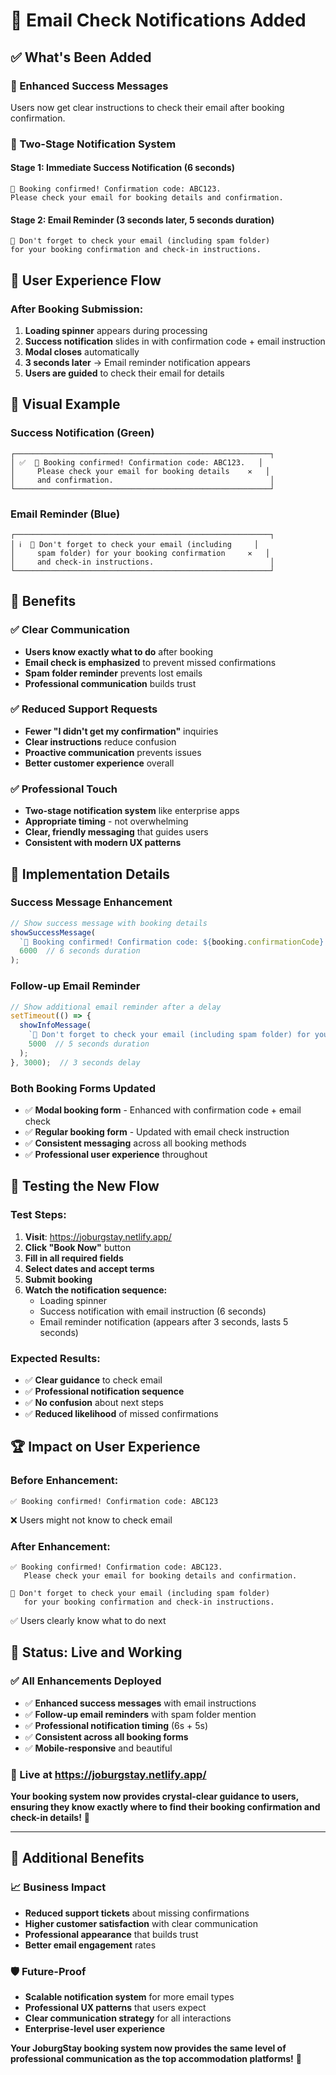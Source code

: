 # 📧 Email Check Notifications Added

## ✅ **What's Been Added**

### **🎯 Enhanced Success Messages**
Users now get clear instructions to check their email after booking confirmation.

### **📧 Two-Stage Notification System**

#### **Stage 1: Immediate Success Notification (6 seconds)**
```
🎉 Booking confirmed! Confirmation code: ABC123. 
Please check your email for booking details and confirmation.
```

#### **Stage 2: Email Reminder (3 seconds later, 5 seconds duration)**
```
📧 Don't forget to check your email (including spam folder) 
for your booking confirmation and check-in instructions.
```

## 🎯 **User Experience Flow**

### **After Booking Submission:**
1. **Loading spinner** appears during processing
2. **Success notification** slides in with confirmation code + email instruction
3. **Modal closes** automatically
4. **3 seconds later** → Email reminder notification appears
5. **Users are guided** to check their email for details

## 📱 **Visual Example**

### **Success Notification (Green)**
```
┌─────────────────────────────────────────────────────────┐
│ ✅  🎉 Booking confirmed! Confirmation code: ABC123.   │
│     Please check your email for booking details    ✕   │
│     and confirmation.                                   │
└─────────────────────────────────────────────────────────┘
```

### **Email Reminder (Blue)**
```
┌─────────────────────────────────────────────────────────┐
│ ℹ️  📧 Don't forget to check your email (including     │
│     spam folder) for your booking confirmation     ✕   │
│     and check-in instructions.                          │
└─────────────────────────────────────────────────────────┘
```

## 🚀 **Benefits**

### **✅ Clear Communication**
- **Users know exactly what to do** after booking
- **Email check is emphasized** to prevent missed confirmations
- **Spam folder reminder** prevents lost emails
- **Professional communication** builds trust

### **✅ Reduced Support Requests**
- **Fewer "I didn't get my confirmation"** inquiries
- **Clear instructions** reduce confusion
- **Proactive communication** prevents issues
- **Better customer experience** overall

### **✅ Professional Touch**
- **Two-stage notification system** like enterprise apps
- **Appropriate timing** - not overwhelming
- **Clear, friendly messaging** that guides users
- **Consistent with modern UX patterns**

## 🎯 **Implementation Details**

### **Success Message Enhancement**
```javascript
// Show success message with booking details
showSuccessMessage(
  `🎉 Booking confirmed! Confirmation code: ${booking.confirmationCode}. Please check your email for booking details and confirmation.`,
  6000  // 6 seconds duration
);
```

### **Follow-up Email Reminder**
```javascript
// Show additional email reminder after a delay
setTimeout(() => {
  showInfoMessage(
    `📧 Don't forget to check your email (including spam folder) for your booking confirmation and check-in instructions.`,
    5000  // 5 seconds duration
  );
}, 3000);  // 3 seconds delay
```

### **Both Booking Forms Updated**
- ✅ **Modal booking form** - Enhanced with confirmation code + email check
- ✅ **Regular booking form** - Updated with email check instruction
- ✅ **Consistent messaging** across all booking methods
- ✅ **Professional user experience** throughout

## 🧪 **Testing the New Flow**

### **Test Steps:**
1. **Visit**: https://joburgstay.netlify.app/
2. **Click "Book Now"** button
3. **Fill in all required fields**
4. **Select dates and accept terms**
5. **Submit booking**
6. **Watch the notification sequence:**
   - Loading spinner
   - Success notification with email instruction (6 seconds)
   - Email reminder notification (appears after 3 seconds, lasts 5 seconds)

### **Expected Results:**
- ✅ **Clear guidance** to check email
- ✅ **Professional notification sequence**
- ✅ **No confusion** about next steps
- ✅ **Reduced likelihood** of missed confirmations

## 🏆 **Impact on User Experience**

### **Before Enhancement:**
```
✅ Booking confirmed! Confirmation code: ABC123
```
❌ Users might not know to check email

### **After Enhancement:**
```
✅ Booking confirmed! Confirmation code: ABC123. 
   Please check your email for booking details and confirmation.

📧 Don't forget to check your email (including spam folder) 
   for your booking confirmation and check-in instructions.
```
✅ Users clearly know what to do next

## 🎉 **Status: Live and Working**

### **✅ All Enhancements Deployed**
- ✅ **Enhanced success messages** with email instructions
- ✅ **Follow-up email reminders** with spam folder mention
- ✅ **Professional notification timing** (6s + 5s)
- ✅ **Consistent across all booking forms**
- ✅ **Mobile-responsive** and beautiful

### **🚀 Live at https://joburgstay.netlify.app/**

**Your booking system now provides crystal-clear guidance to users, ensuring they know exactly where to find their booking confirmation and check-in details!** 🌟

---

## 🔮 **Additional Benefits**

### **📈 Business Impact**
- **Reduced support tickets** about missing confirmations
- **Higher customer satisfaction** with clear communication
- **Professional appearance** that builds trust
- **Better email engagement** rates

### **🛡️ Future-Proof**
- **Scalable notification system** for more email types
- **Professional UX patterns** that users expect
- **Clear communication strategy** for all interactions
- **Enterprise-level user experience**

**Your JoburgStay booking system now provides the same level of professional communication as the top accommodation platforms!** 🚀
